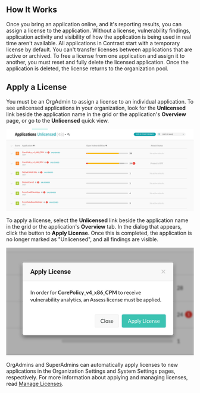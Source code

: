 <!--
title: "Licensing An Application"
description: "Apply a license to an application."
tags: "user applications licensing"
-->

## How It Works 

Once you bring an application online, and it's reporting results, you can assign a license to the application. Without a license, vulnerability findings, application activity and visibility of how the application is being used in real time aren't available. All applications in Contrast start with a temporary license by default. You can't transfer licenses between applications that are active or archived. To free a license from one application and assign it to another, you must reset and fully delete the licensed application. Once the application is deleted, the license returns to the organization pool. 

## Apply a License 

You must be an OrgAdmin to assign a license to an individual application. To see unlicensed applications in your organization, look for the **Unlicensed** link beside the application name in the grid or the application's **Overview** page, or go to the **Unlicensed** quick view. 

<a href="assets/images/License-application-grid.png" rel="lightbox" title="View all unlicensed applications"><img class="thumbnail" src="assets/images/License-application-grid.png"/></a>

To apply a license, select the **Unlicensed** link beside the application name in the grid or the application's **Overview** tab. In the dialog that appears, click the button to **Apply License**. Once this is completed, the application is no longer marked as "Unlicensed", and all findings are visible.

<a href="assets/images/Apply-app-license.png" rel="lightbox" title="Apply a license to an application"><img class="thumbnail" src="assets/images/Apply-app-license.png"/></a>

OrgAdmins and SuperAdmins can automatically apply licenses to new applications in the Organization Settings and System Settings pages, respectively. For more information about applying and managing licenses, read [Manage Licenses](admin-manageorgs.html#manage-license). 
